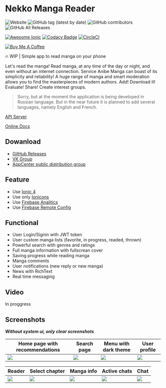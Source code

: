 # Nekko Manga Reader

![Website](https://img.shields.io/website/https/api.anibe.ru.svg?down_message=is%20dead&label=api%20server&style=flat-square&up_message=is%20alive)
![GitHub tag (latest by date)](https://img.shields.io/github/tag-date/deissh/anibe.app.svg?color=green&label=latest&style=flat-square)
![GitHub contributors](https://img.shields.io/github/contributors-anon/deissh/anibe.app.svg?style=flat-square)
![GitHub All Releases](https://img.shields.io/github/downloads/deissh/anibe.app/total.svg?style=flat-square)

[![Awesome Ionic](https://camo.githubusercontent.com/13c4e50d88df7178ae1882a203ed57b641674f94/68747470733a2f2f63646e2e7261776769742e636f6d2f73696e647265736f726875732f617765736f6d652f643733303566333864323966656437386661383536353265336136336531353464643865383832392f6d656469612f62616467652e737667)](https://github.com/Alexintosh/Awesome-Ionic#open-source-apps)
[![Codacy Badge](https://api.codacy.com/project/badge/Grade/a0397ead617943baa02730fe82ffad11)](https://www.codacy.com/app/Deissh/anibe.app?utm_source=github.com&amp;utm_medium=referral&amp;utm_content=deissh/anibe.app&amp;utm_campaign=Badge_Grade)
[![CircleCI](https://circleci.com/gh/nekko-ru/anibe.app/tree/master.svg?style=svg&circle-token=aba99847bae43629ad4c7cd71cf33bd98bafaf5a)](https://circleci.com/gh/deissh/anibe.app/tree/master)

<a href="https://www.buymeacoffee.com/foobar" target="_blank"><img src="https://www.buymeacoffee.com/assets/img/custom_images/orange_img.png" alt="Buy Me A Coffee" style="height: auto !important;width: auto !important;" ></a>

:fire: WIP | Simple app to read manga on your phone

Let's read the manga!
Read manga, at any time of the day or night, and even without an internet connection.
Service Anibe Manga can boast of its simplicity and reliability! A huge range of manga and smart moderation allows you to find the masterpieces of modern authors. Add! Download it! Evaluate! Share! Create interest groups.

> Sorry, but at the moment the application is being developed in Russian language. But in the near future it is planned to add several languages, namely English and French.

[API Server](https://github.com/deissh/anibe.api)

[Online Docs](https://api.anibe.ru/docs/)

## Dowanload

- [GitHub Releases](https://github.com/deissh/anibe.app/releases)
- [VK Group](https://vk.com/nekko4)
- [AppCenter public distribution group](https://install.appcenter.ms/orgs/anibe.ru/apps/anibe.ru/distribution_groups/globalpool)

## Feature

* Use [Ionic 4](https://ionicframework.com/)
* Use only [Ionicons](https://ionicons.com/)
* Use [Firebase Analitics](https://firebase.google.com/products/analytics/)
* Use [Firebase Remote Config](https://firebase.google.com/products/remote-config/)

## Functional

* User Login/Signin with JWT token
* User custom manga lists (favorite, in progress, readed, thrown)
* Powerful search with genres and ratings
* Full manga information with fullscrean cover
* Saving progress while reading manga
* Manga comments
* User notifications (new reply or new manga)
* News with RichText
* Real time messaging

## Video

In proggress

## Screenshots

***Without system ui, only clear screenshots***

| Home page with recommendations | Search page | Menu with dark theme | User profile |
| -         | -           | -                  | -            |
| ![](https://i.imgur.com/VJeHQCI.png) | ![](https://i.imgur.com/YWiflXA.png) | ![](https://i.imgur.com/HoPE0zt.png) | ![](https://i.imgur.com/efaR8TM.png) |


| Reader | Select chapter | Manga info | Active chats | Chat |
| -      | - | -             | - | - |
| ![](https://i.imgur.com/UAecKC6.jpg) | ![](https://i.imgur.com/mIPumrD.png) | ![](https://i.imgur.com/khZyH2l.png) | ![](https://i.imgur.com/pEXdJzZ.png) | ![](https://i.imgur.com/zollkqp.png) |
